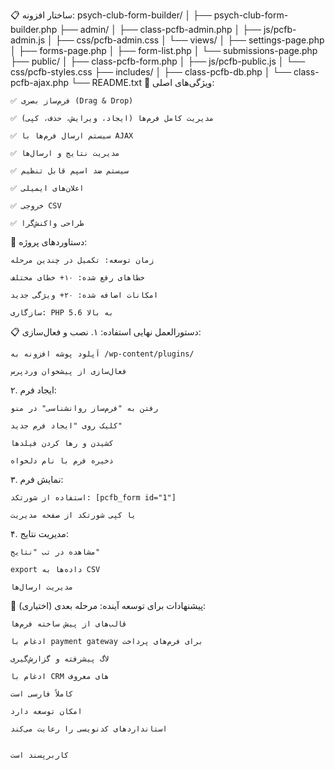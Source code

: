 📋 ساختار افزونه:
psych-club-form-builder/
│
├── psych-club-form-builder.php
├── admin/
│   ├── class-pcfb-admin.php
│   ├── js/pcfb-admin.js
│   ├── css/pcfb-admin.css
│   └── views/
│       ├── settings-page.php
│       ├── forms-page.php
│       ├── form-list.php
│       └── submissions-page.php
├── public/
│   ├── class-pcfb-form.php
│   ├── js/pcfb-public.js
│   └── css/pcfb-styles.css
├── includes/
│   ├── class-pcfb-db.php
│   └── class-pcfb-ajax.php
└── README.txt
🌟 ویژگی‌های اصلی:

    ✅ فرم‌ساز بصری (Drag & Drop)

    ✅ مدیریت کامل فرم‌ها (ایجاد، ویرایش، حذف، کپی)

    ✅ سیستم ارسال فرم‌ها با AJAX

    ✅ مدیریت نتایج و ارسال‌ها

    ✅ سیستم ضد اسپم قابل تنظیم

    ✅ اعلان‌های ایمیلی

    ✅ خروجی CSV

    ✅ طراحی واکنش‌گرا

🚀 دستاوردهای پروژه:

    زمان توسعه: تکمیل در چندین مرحله

    خطاهای رفع شده: ۱۰+ خطای مختلف

    امکانات اضافه شده: ۲۰+ ویژگی جدید

    سازگاری: PHP 5.6 به بالا

📋 دستورالعمل نهایی استفاده:
۱. نصب و فعال‌سازی:

    آپلود پوشه افزونه به /wp-content/plugins/

    فعال‌سازی از پیشخوان وردپرس

۲. ایجاد فرم:

    رفتن به "فرم‌ساز روانشناسی" در منو

    کلیک روی "ایجاد فرم جدید"

    کشیدن و رها کردن فیلدها

    ذخیره فرم با نام دلخواه

۳. نمایش فرم:

    استفاده از شورتکد: [pcfb_form id="1"]

    یا کپی شورتکد از صفحه مدیریت

۴. مدیریت نتایج:

    مشاهده در تب "نتایج"

    export داده‌ها به CSV

    مدیریت ارسال‌ها

🎯 پیشنهادات برای توسعه آینده:
مرحله بعدی (اختیاری):

    قالب‌های از پیش ساخته فرم‌ها

    ادغام با payment gateway برای فرم‌های پرداخت

    لاگ پیشرفته و گزارش‌گیری

    ادغام با CRM های معروف

    کاملاً فارسی است

    امکان توسعه دارد

    استانداردهای کدنویسی را رعایت می‌کند


    کاربرپسند است


